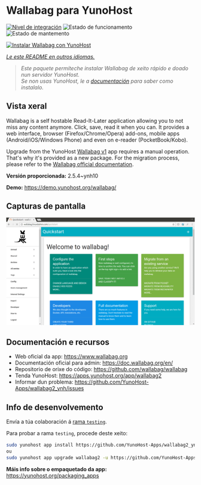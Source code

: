 <!--
NOTA: Este README foi creado automáticamente por <https://github.com/YunoHost/apps/tree/master/tools/readme_generator>
NON debe editarse manualmente.
-->

# Wallabag para YunoHost

[![Nivel de integración](https://apps.yunohost.org/badge/integration/wallabag2)](https://ci-apps.yunohost.org/ci/apps/wallabag2/)
![Estado de funcionamento](https://apps.yunohost.org/badge/state/wallabag2)
![Estado de mantemento](https://apps.yunohost.org/badge/maintained/wallabag2)

[![Instalar Wallabag con YunoHost](https://install-app.yunohost.org/install-with-yunohost.svg)](https://install-app.yunohost.org/?app=wallabag2)

*[Le este README en outros idiomas.](./ALL_README.md)*

> *Este paquete permíteche instalar Wallabag de xeito rápido e doado nun servidor YunoHost.*  
> *Se non usas YunoHost, le a [documentación](https://yunohost.org/install) para saber como instalalo.*

## Vista xeral

Wallabag is a self hostable Read-It-Later application allowing you to not miss any content anymore. Click, save, read it when you can.
It provides a web interface, browser (Firefox/Chrome/Opera) add-ons, mobile apps (Android/iOS/Windows Phone) and even on e-reader (PocketBook/Kobo).

Upgrade from the YunoHost [Wallabag v1](https://github.com/YunoHost-Apps/wallabag_ynh) app requires a manual operation. That's why it's provided as a new package. For the migration process, please refer to the [Wallabag official documentation](https://doc.wallabag.org/en/user/import/wallabagv1.html).


**Versión proporcionada:** 2.5.4~ynh10

**Demo:** <https://demo.yunohost.org/wallabag/>

## Capturas de pantalla

![Captura de pantalla de Wallabag](./doc/screenshots/screenshot1.webp)

## Documentación e recursos

- Web oficial da app: <https://www.wallabag.org>
- Documentación oficial para admin: <https://doc.wallabag.org/en/>
- Repositorio de orixe do código: <https://github.com/wallabag/wallabag>
- Tenda YunoHost: <https://apps.yunohost.org/app/wallabag2>
- Informar dun problema: <https://github.com/YunoHost-Apps/wallabag2_ynh/issues>

## Info de desenvolvemento

Envía a túa colaboración á [rama `testing`](https://github.com/YunoHost-Apps/wallabag2_ynh/tree/testing).

Para probar a rama `testing`, procede deste xeito:

```bash
sudo yunohost app install https://github.com/YunoHost-Apps/wallabag2_ynh/tree/testing --debug
ou
sudo yunohost app upgrade wallabag2 -u https://github.com/YunoHost-Apps/wallabag2_ynh/tree/testing --debug
```

**Máis info sobre o empaquetado da app:** <https://yunohost.org/packaging_apps>
